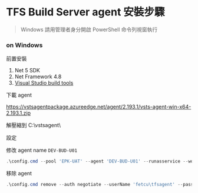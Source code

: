 # TFS Build Server agent 安裝步驟

> Windows 請用管理者身分開啟 PowerShell 命令列視窗執行

### on Windows

前置安裝
1. Net 5 SDK
2. Net Framework 4.8
3. [Visual Studio build tools](https://visualstudio.microsoft.com/thank-you-downloading-visual-studio/?sku=BuildTools&rel=160)

下載 agent

https://vstsagentpackage.azureedge.net/agent/2.193.1/vsts-agent-win-x64-2.193.1.zip

解壓縮到 C:\vstsagent\


設定

修改 agent name `DEV-BUD-U01`

```powershell
.\config.cmd --pool 'EPK-UAT' --agent 'DEV-BUD-U01' --runasservice --work '_work' --url 'http://dev-tfs-p01.fetcp.net.tw:8080/tfs/' --auth negotiate --userName 'fetcu\tfsagent' --password 'P@ssw0rd'  --windowsLogonAccount 'fetcu\tfsagent' --windowsLogonPassword 'P@ssw0rd'
```

移除 agent

```powershell
.\config.cmd remove --auth negotiate --userName 'fetcu\tfsagent' --password 'P@ssw0rd'
```
